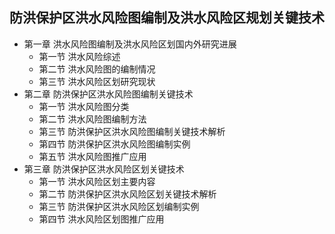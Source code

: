 ## 防洪保护区洪水风险图编制及洪水风险区规划关键技术
- 第一章 洪水风险图编制及洪水风险区划国内外研究进展
	- 第一节 洪水风险综述
	- 第二节 洪水风险图的编制情况
	- 第三节 洪水风险区划研究现状
- 第二章 防洪保护区洪水风险图编制关键技术
	- 第一节 洪水风险图分类
	- 第二节 洪水风险图编制方法
	- 第三节 防洪保护区洪水风险图编制关键技术解析
	- 第四节 防洪保护区洪水风险图编制实例
	- 第五节 洪水风险图推广应用
- 第三章 防洪保护区洪水风险区划关键技术
	- 第一节 洪水风险区划主要内容
	- 第二节 防洪保护区洪水风险区划关键技术解析
	- 第三节 防洪保护区洪水风险区划编制实例
	- 第四节 洪水风险区划图推广应用